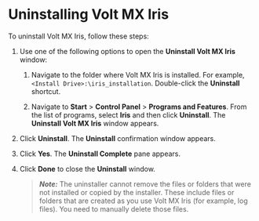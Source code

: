                                 
Uninstalling Volt MX Iris
===========================

To uninstall Volt MX Iris, follow these steps:

1.  Use one of the following options to open the **Uninstall Volt MX Iris** window:
    
    1.  Navigate to the folder where Volt MX Iris is installed. For example, `<Install Drive>:\iris_installation`. Double-click the **Uninstall** shortcut.
        
    2.  Navigate to **Start** > **Control Panel** > **Programs and Features**. From the list of programs, select **Iris** and then click **Uninstall**. 
    The **Uninstall Volt MX Iris** window appears.
    
2.  Click **Uninstall**. The **Uninstall** confirmation
    window appears.
    
3.  Click **Yes**. The **Uninstall Complete** pane appears.
    
4.  Click **Done** to close the **Uninstall** window.
    
    > **_Note:_** The uninstaller cannot remove the files or folders that were not installed or copied by the installer. These include files or folders that are created as you use Volt MX Iris (for example, log files). You need to manually delete those files.
    
